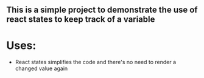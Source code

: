 ## This is a simple project to demonstrate the use of react states to keep track of a variable
# Uses:
* React states simplifies the code and there's no need to render a changed value again
